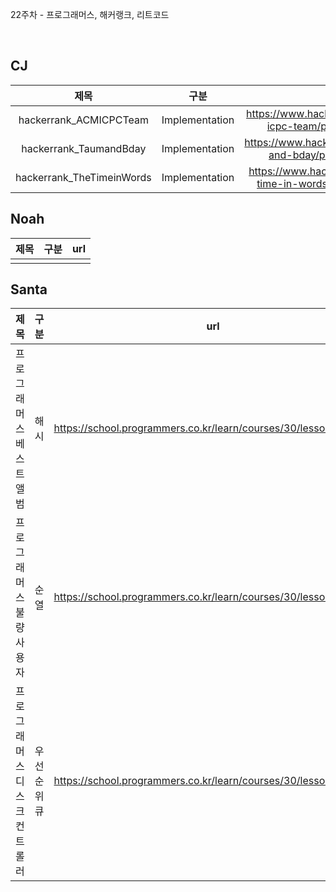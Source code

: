 22주차 - 프로그래머스, 해커랭크, 리트코드

</br>

## CJ

|제목|구분|url|
|:------:|:---:|:---:|
|hackerrank_ACMICPCTeam|Implementation|https://www.hackerrank.com/challenges/acm-icpc-team/problem?isFullScreen=true|
|hackerrank_TaumandBday|Implementation|https://www.hackerrank.com/challenges/taum-and-bday/problem?isFullScreen=true|
|hackerrank_TheTimeinWords|Implementation|https://www.hackerrank.com/challenges/the-time-in-words/problem?isFullScreen=true|

## Noah

| 제목 | 구분 | url |
|:------:|:---:|:---:|
||||

## Santa

|제목|구분|url|
|:------:|:---:|:---:|
|프로그래머스 베스트 앨범|해시|https://school.programmers.co.kr/learn/courses/30/lessons/42579|
|프로그래머스 불량 사용자|순열|https://school.programmers.co.kr/learn/courses/30/lessons/64064|
|프로그래머스 디스크 컨트롤러|우선순위 큐|https://school.programmers.co.kr/learn/courses/30/lessons/42627|